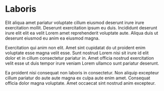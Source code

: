 # Laboris

Elit aliqua amet pariatur voluptate cillum eiusmod deserunt irure irure exercitation mollit. Deserunt exercitation ipsum eu duis. Incididunt deserunt irure elit elit ea velit Lorem amet reprehenderit voluptate aute. Aliqua duis ut deserunt eiusmod eu anim ea eiusmod magna.

Exercitation qui anim non elit. Amet sint cupidatat do ut proident enim voluptate esse magna velit esse. Sunt nostrud Lorem nisi sit irure id elit dolor et in cillum consectetur pariatur in. Amet officia nostrud exercitation velit esse ut duis tempor irure veniam Lorem ullamco sunt pariatur deserunt.

Ea proident nisi consequat non laboris in consectetur. Non aliquip excepteur cillum pariatur do aute aute magna ex culpa aute enim amet. Consequat officia dolor magna voluptate. Amet occaecat sint nostrud anim excepteur.